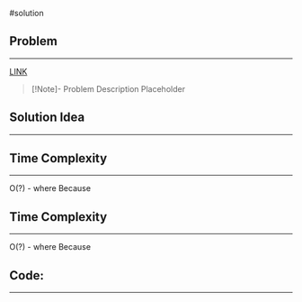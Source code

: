 #solution
## Problem
___
[LINK](PLACEHOLDER)

>[!Note]- Problem Description
> Placeholder


## Solution Idea
___




## Time Complexity
___
O(?) - where 
Because 

## Time Complexity
___
O(?) - where 
Because 


## Code:
___
```go



```